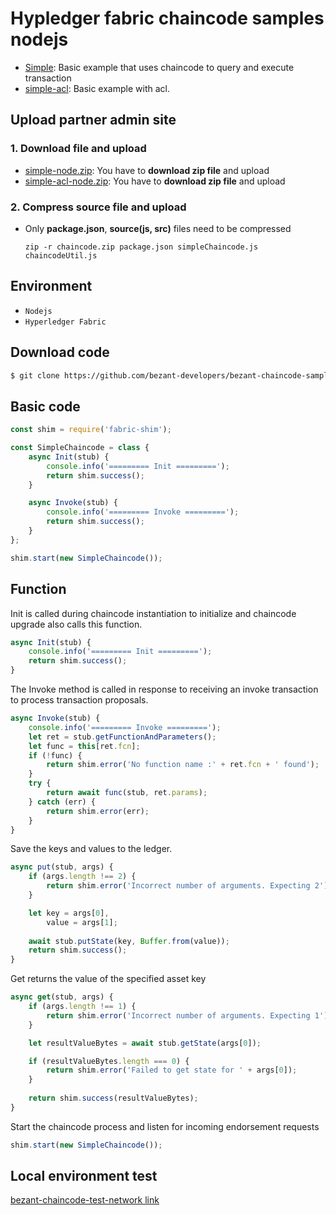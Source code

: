 # Hypledger fabric chaincode samples nodejs
- [Simple](simple): Basic example that uses chaincode to query and execute transaction
- [simple-acl](simple-acl): Basic example with acl.

## Upload partner admin site
### 1. Download file and upload  
- [simple-node.zip](simple/simple-node.zip): You have to **download zip file** and upload
- [simple-acl-node.zip](simple-acl/simple-acl-node.zip): You have to **download zip file** and upload

### 2. Compress source file and upload
- Only **package.json**, **source(js, src)** files need to be compressed
    ``` console
    zip -r chaincode.zip package.json simpleChaincode.js chaincodeUtil.js
    ```
## Environment
+ `Nodejs`
+ `Hyperledger Fabric`

## Download code
```sh
$ git clone https://github.com/bezant-developers/bezant-chaincode-samples-node.git
```

## Basic code
```js
const shim = require('fabric-shim');

const SimpleChaincode = class {
    async Init(stub) {
        console.info('========= Init =========');
        return shim.success();
    }

    async Invoke(stub) {
        console.info('========= Invoke =========');
        return shim.success();
    }
};

shim.start(new SimpleChaincode());
```

## Function
Init is called during chaincode instantiation to initialize and chaincode upgrade also calls this function.
```js
async Init(stub) {
    console.info('========= Init =========');
    return shim.success();
}
```

The Invoke method is called in response to receiving an invoke transaction to process transaction proposals.
```js
async Invoke(stub) {
    console.info('========= Invoke =========');
    let ret = stub.getFunctionAndParameters();
    let func = this[ret.fcn];
    if (!func) {
        return shim.error('No function name :' + ret.fcn + ' found');
    }
    try {
        return await func(stub, ret.params);
    } catch (err) {
        return shim.error(err);
    }
}
```

Save the keys and values to the ledger.
```js
async put(stub, args) {
    if (args.length !== 2) {
        return shim.error('Incorrect number of arguments. Expecting 2');
    }

    let key = args[0],
        value = args[1];
        
    await stub.putState(key, Buffer.from(value));
    return shim.success();
}
```

Get returns the value of the specified asset key
``` js
async get(stub, args) {
    if (args.length !== 1) {
        return shim.error('Incorrect number of arguments. Expecting 1');
    }

    let resultValueBytes = await stub.getState(args[0]);

    if (resultValueBytes.length === 0) {
        return shim.error('Failed to get state for ' + args[0]);
    }
    
    return shim.success(resultValueBytes);
}
```

Start the chaincode process and listen for incoming endorsement requests
```js
shim.start(new SimpleChaincode());
```

## Local environment test
[bezant-chaincode-test-network link](https://github.com/bezant-developers/bezant-chaincode-test-network)